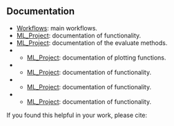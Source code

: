 ## Documentation

- [Workflows](ML_Project/main.md): main workflows.
- [ML_Project](ML_Project/data.md): documentation of functionality.
- [ML_Project](ML_Project/evaluate.md): documentation of the evaluate methods.
- - [ML_Project](ML_Project/plotter.md): documentation of plotting functions.
- - [ML_Project](ML_Project/predict.md): documentation of functionality.
- - [ML_Project](ML_Project/train.md): documentation of functionality.
- - [ML_Project](ML_Project/utils.md): documentation of functionality.
  
If you found this helpful in your work, please cite:



